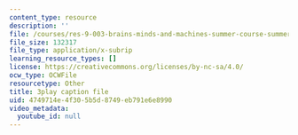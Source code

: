```yaml
---
content_type: resource
description: ''
file: /courses/res-9-003-brains-minds-and-machines-summer-course-summer-2015/4749714e4f305b5d8749eb791e6e8990_NRygklHAoEw.vtt
file_size: 132317
file_type: application/x-subrip
learning_resource_types: []
license: https://creativecommons.org/licenses/by-nc-sa/4.0/
ocw_type: OCWFile
resourcetype: Other
title: 3play caption file
uid: 4749714e-4f30-5b5d-8749-eb791e6e8990
video_metadata:
  youtube_id: null
---
```

